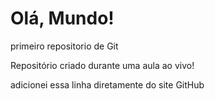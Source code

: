 # Olá, Mundo!
 primeiro repositorio de Git

Repositório criado durante uma aula ao vivo!

adicionei essa linha diretamente do site GitHub
